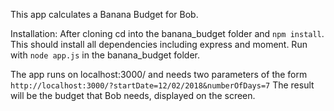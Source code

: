 This app calculates a Banana Budget for Bob.

Installation: After cloning cd into the banana_budget folder and ```npm install```. 
This should install all dependencies including express and moment.
Run with ```node app.js``` in the banana_budget folder.

The app runs on localhost:3000/ and needs two parameters of the form
```http://localhost:3000/?startDate=12/02/2018&numberOfDays=7```
The result will be the budget that Bob needs, displayed on the screen.
